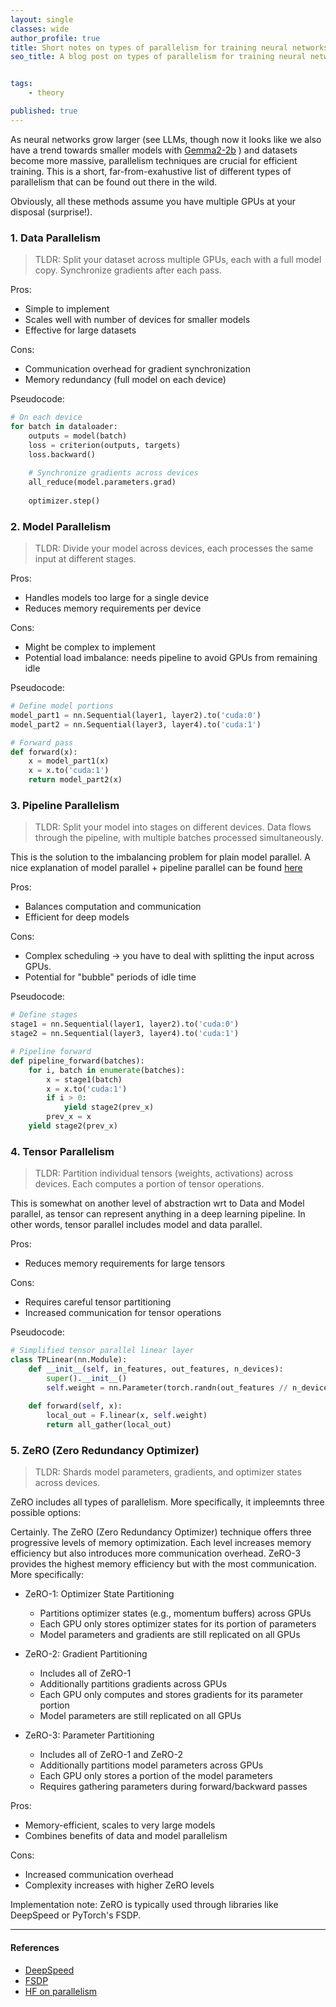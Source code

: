 ```yaml
---
layout: single
classes: wide
author_profile: true
title: Short notes on types of parallelism for training neural networks
seo_title: A blog post on types of parallelism for training neural networks (distributed data parallel, model parallel, fdsp).


tags:
    - theory

published: true
---
```



As neural networks grow larger (see LLMs, though now it looks like we also have a trend towards smaller models with [Gemma2-2b](https://huggingface.co/google/gemma-2-2b) ) and datasets become more massive, parallelism techniques are crucial for efficient training. 
This is a short, far-from-exahustive list of different types of parallelism that can be found out there in the wild.

Obviously, all these methods assume you have multiple GPUs at your disposal (surprise!).

### 1. Data Parallelism

> TLDR: Split your dataset across multiple GPUs, each with a full model copy. Synchronize gradients after each pass.

Pros:
- Simple to implement
- Scales well with number of devices for smaller models
- Effective for large datasets

Cons:
- Communication overhead for gradient synchronization
- Memory redundancy (full model on each device)

Pseudocode:
```python
# On each device
for batch in dataloader:
    outputs = model(batch)
    loss = criterion(outputs, targets)
    loss.backward()
    
    # Synchronize gradients across devices
    all_reduce(model.parameters.grad)
    
    optimizer.step()
```

### 2. Model Parallelism

> TLDR: Divide your model across devices, each processes the same input at different stages.

Pros:
- Handles models too large for a single device
- Reduces memory requirements per device

Cons:
- Might be complex to implement
- Potential load imbalance: needs pipeline to avoid GPUs from remaining idle

Pseudocode:
```python
# Define model portions
model_part1 = nn.Sequential(layer1, layer2).to('cuda:0')
model_part2 = nn.Sequential(layer3, layer4).to('cuda:1')

# Forward pass
def forward(x):
    x = model_part1(x)
    x = x.to('cuda:1')
    return model_part2(x)
```

### 3. Pipeline Parallelism

>TLDR: Split your model into stages on different devices. Data flows through the pipeline, with multiple batches processed simultaneously.

This is the solution to the imbalancing problem for plain model parallel. A nice explanation of model parallel + pipeline parallel can be found [here](https://pytorch.org/tutorials/intermediate/model_parallel_tutorial.html) 

Pros:
- Balances computation and communication
- Efficient for deep models

Cons:
- Complex scheduling -> you have to deal with splitting the input across GPUs. 
- Potential for "bubble" periods of idle time

Pseudocode:
```python
# Define stages
stage1 = nn.Sequential(layer1, layer2).to('cuda:0')
stage2 = nn.Sequential(layer3, layer4).to('cuda:1')

# Pipeline forward
def pipeline_forward(batches):
    for i, batch in enumerate(batches):
        x = stage1(batch)
        x = x.to('cuda:1')
        if i > 0:
            yield stage2(prev_x)
        prev_x = x
    yield stage2(prev_x)
```

### 4. Tensor Parallelism

> TLDR: Partition individual tensors (weights, activations) across devices. Each computes a portion of tensor operations.

This is somewhat on another level of abstraction wrt to Data and Model parallel, as tensor can represent anything in a deep learning pipeline. In other words, tensor parallel includes model and data parallel. 

Pros:
- Reduces memory requirements for large tensors

Cons:
- Requires careful tensor partitioning
- Increased communication for tensor operations

Pseudocode:
```python
# Simplified tensor parallel linear layer
class TPLinear(nn.Module):
    def __init__(self, in_features, out_features, n_devices):
        super().__init__()
        self.weight = nn.Parameter(torch.randn(out_features // n_devices, in_features))
        
    def forward(self, x):
        local_out = F.linear(x, self.weight)
        return all_gather(local_out)
```

### 5. ZeRO (Zero Redundancy Optimizer)

> TLDR: Shards model parameters, gradients, and optimizer states across devices.

ZeRO includes all types of parallelism. More specifically, it impleemnts three possible options:

Certainly. The ZeRO (Zero Redundancy Optimizer) technique offers three progressive levels of memory optimization. Each level increases memory efficiency but also introduces more communication overhead. ZeRO-3 provides the highest memory efficiency but with the most communication. More specifically:

- ZeRO-1: Optimizer State Partitioning
  - Partitions optimizer states (e.g., momentum buffers) across GPUs
  - Each GPU only stores optimizer states for its portion of parameters
  - Model parameters and gradients are still replicated on all GPUs

- ZeRO-2: Gradient Partitioning
  - Includes all of ZeRO-1
  - Additionally partitions gradients across GPUs
  - Each GPU only computes and stores gradients for its parameter portion
  - Model parameters are still replicated on all GPUs

- ZeRO-3: Parameter Partitioning
  - Includes all of ZeRO-1 and ZeRO-2
  - Additionally partitions model parameters across GPUs
  - Each GPU only stores a portion of the model parameters
  - Requires gathering parameters during forward/backward passes


Pros:
- Memory-efficient, scales to very large models
- Combines benefits of data and model parallelism

Cons:
- Increased communication overhead
- Complexity increases with higher ZeRO levels

Implementation note: ZeRO is typically used through libraries like DeepSpeed or PyTorch's FSDP.

---



#### References
- [DeepSpeed](https://github.com/microsoft/DeepSpeed)
- [FSDP](https://pytorch.org/tutorials/intermediate/FSDP_tutorial.html)
- [HF on parallelism](https://huggingface.co/docs/transformers/v4.15.0/parallelism)